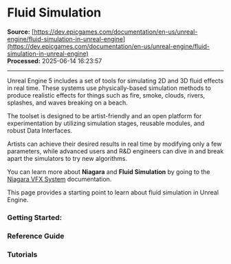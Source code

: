 # Fluid Simulation

**Source:** [https://dev.epicgames.com/documentation/en-us/unreal-engine/fluid-simulation-in-unreal-engine](https://dev.epicgames.com/documentation/en-us/unreal-engine/fluid-simulation-in-unreal-engine)  
**Processed:** 2025-06-14 16:23:57

---

Unreal Engine 5 includes a set of tools for simulating 2D and 3D fluid effects in real time. These systems use physically-based simulation methods to produce realistic effects for things such as fire, smoke, clouds, rivers, splashes, and waves breaking on a beach.

The toolset is designed to be artist-friendly and an open platform for experimentation by utilizing simulation stages, reusable modules, and robust Data Interfaces.

Artists can achieve their desired results in real time by modifying only a few parameters, while advanced users and R&D engineers can dive in and break apart the simulators to try new algorithms.

You can learn more about **Niagara** and **Fluid Simulation** by going to the [Niagara VFX System](/documentation/en-us/unreal-engine/creating-visual-effects-in-niagara-for-unreal-engine) documentation.

This page provides a starting point to learn about fluid simulation in Unreal Engine.

### Getting Started:

### Reference Guide

### Tutorials